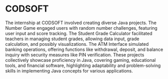 # CODSOFT
The internship at CODSOFT involved creating diverse Java projects. The Number Game engaged users with random number challenges, featuring user input and score tracking. The Student Grade Calculator facilitated teachers in managing student grades, allowing data input, grade calculation, and possibly visualizations. The ATM Interface simulated banking operations, offering functions like withdrawal, deposit, and balance inquiry with security measures like PIN verification. These projects collectively showcase proficiency in Java, covering gaming, educational tools, and financial software, highlighting adaptability and problem-solving skills in implementing Java concepts for various applications.
